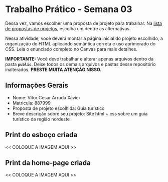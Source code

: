 # Trabalho Prático - Semana 03

Dessa vez, vamos escolher uma proposta de projeto para trabalhar. Na [lista de propostas de projetos](propostas-projetos.md), escolha um dentre as alternativas.

Nessa atividade, você deverá montar a página inicial do projeto escolhido, a organização do HTML aplicando semântica correta e uso aprimorado do CSS. Leia o enunciado completo no Canvas para mais detalhes.

**IMPORTANTE:** Você deve trabalhar e alterar apenas arquivos dentro da pasta **`public`**. Deixe todos os demais arquivos e pastas desse repositório inalterados. **PRESTE MUITA ATENÇÃO NISSO.**

## Informações Gerais

- Nome: Vitor Cesar Arruda Xavier
- Matricula: 887999
- Proposta de projeto escolhida: Guia turístico 
- Breve descrição sobre seu projeto: Site html + css sobre um guia turístico da região nordeste


## Print do esboço criada

<<  COLOQUE A IMAGEM AQUI >>


## Print da home-page criada

<<  COLOQUE A IMAGEM AQUI >>
